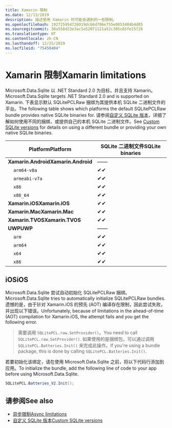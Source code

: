 ```yaml
---
title: Xamarin 限制
ms.date: 12/13/2019
description: 描述使用 Xamarin 时可能会遇到的一些限制。
ms.openlocfilehash: 192f25954726919dc66d706e755e0853404b4d85
ms.sourcegitcommit: 30a558d23e3ac5a52071121a52c305c85fe15726
ms.translationtype: HT
ms.contentlocale: zh-CN
ms.lasthandoff: 12/25/2019
ms.locfileid: "75450404"
---
```

# <a name="xamarin-limitations"></a><span data-ttu-id="5100f-103">Xamarin 限制</span><span class="sxs-lookup"><span data-stu-id="5100f-103">Xamarin limitations</span></span>

<span data-ttu-id="5100f-104">Microsoft.Data.Sqlite 以 .NET Standard 2.0 为目标，并且支持 Xamarin。</span><span class="sxs-lookup"><span data-stu-id="5100f-104">Microsoft.Data.Sqlite targets .NET Standard 2.0 and is supported on Xamarin.</span></span> <span data-ttu-id="5100f-105">下表显示默认 SQLitePCLRaw 捆绑为其提供本机 SQLite 二进制文件的平台。</span><span class="sxs-lookup"><span data-stu-id="5100f-105">The following table shows which platforms the default SQLitePCLRaw bundle provides native SQLite binaries for.</span></span> <span data-ttu-id="5100f-106">请参阅[自定义 SQLite 版本](custom-versions.md)，详细了解如何使用不同的捆绑，或提供自己的本机 SQLite 二进制文件。</span><span class="sxs-lookup"><span data-stu-id="5100f-106">See [Custom SQLite versions](custom-versions.md) for details on using a different bundle or providing your own native SQLite binaries.</span></span>

| <span data-ttu-id="5100f-107">Platform</span><span class="sxs-lookup"><span data-stu-id="5100f-107">Platform</span></span> | <span data-ttu-id="5100f-108">SQLite 二进制文件</span><span class="sxs-lookup"><span data-stu-id="5100f-108">SQLite binaries</span></span> |
| --- | --- |
| <span data-ttu-id="5100f-109">**Xamarin.Android**</span><span class="sxs-lookup"><span data-stu-id="5100f-109">**Xamarin.Android**</span></span> | <span data-ttu-id="5100f-110">—</span><span class="sxs-lookup"><span data-stu-id="5100f-110">—</span></span> |
| &nbsp;&nbsp;&nbsp;&nbsp;`arm64-v8a` | <span data-ttu-id="5100f-111">✔</span><span class="sxs-lookup"><span data-stu-id="5100f-111">✔</span></span> |
| &nbsp;&nbsp;&nbsp;&nbsp;`armeabi-v7a` | <span data-ttu-id="5100f-112">✔</span><span class="sxs-lookup"><span data-stu-id="5100f-112">✔</span></span> |
| &nbsp;&nbsp;&nbsp;&nbsp;`x86` | <span data-ttu-id="5100f-113">✔</span><span class="sxs-lookup"><span data-stu-id="5100f-113">✔</span></span> |
| &nbsp;&nbsp;&nbsp;&nbsp;`x86_64` | <span data-ttu-id="5100f-114">✔</span><span class="sxs-lookup"><span data-stu-id="5100f-114">✔</span></span> |
| <span data-ttu-id="5100f-115">**Xamarin.iOS**</span><span class="sxs-lookup"><span data-stu-id="5100f-115">**Xamarin.iOS**</span></span> | <span data-ttu-id="5100f-116">✔</span><span class="sxs-lookup"><span data-stu-id="5100f-116">✔</span></span> |
| <span data-ttu-id="5100f-117">**Xamarin.Mac**</span><span class="sxs-lookup"><span data-stu-id="5100f-117">**Xamarin.Mac**</span></span> | <span data-ttu-id="5100f-118">✔</span><span class="sxs-lookup"><span data-stu-id="5100f-118">✔</span></span> |
| <span data-ttu-id="5100f-119">**Xamarin.TVOS**</span><span class="sxs-lookup"><span data-stu-id="5100f-119">**Xamarin.TVOS**</span></span> | <span data-ttu-id="5100f-120">✔</span><span class="sxs-lookup"><span data-stu-id="5100f-120">✔</span></span> |
| <span data-ttu-id="5100f-121">**UWP**</span><span class="sxs-lookup"><span data-stu-id="5100f-121">**UWP**</span></span> | <span data-ttu-id="5100f-122">—</span><span class="sxs-lookup"><span data-stu-id="5100f-122">—</span></span> |
| &nbsp;&nbsp;&nbsp;&nbsp;`arm` | <span data-ttu-id="5100f-123">✔</span><span class="sxs-lookup"><span data-stu-id="5100f-123">✔</span></span> |
| &nbsp;&nbsp;&nbsp;&nbsp;`arm64` | <span data-ttu-id="5100f-124">✔</span><span class="sxs-lookup"><span data-stu-id="5100f-124">✔</span></span> |
| &nbsp;&nbsp;&nbsp;&nbsp;`x64` | <span data-ttu-id="5100f-125">✔</span><span class="sxs-lookup"><span data-stu-id="5100f-125">✔</span></span> |
| &nbsp;&nbsp;&nbsp;&nbsp;`x86` | <span data-ttu-id="5100f-126">✔</span><span class="sxs-lookup"><span data-stu-id="5100f-126">✔</span></span> |

## <a name="ios"></a><span data-ttu-id="5100f-127">iOS</span><span class="sxs-lookup"><span data-stu-id="5100f-127">iOS</span></span>

<span data-ttu-id="5100f-128">Microsoft.Data.Sqlite 尝试自动初始化 SQLitePCLRaw 捆绑。</span><span class="sxs-lookup"><span data-stu-id="5100f-128">Microsoft.Data.Sqlite tries to automatically initialize SQLitePCLRaw bundles.</span></span> <span data-ttu-id="5100f-129">遗憾的是，由于针对 Xamarin.iOS 的预先 (AOT) 编译存在限制，因此尝试失败，并出现以下错误。</span><span class="sxs-lookup"><span data-stu-id="5100f-129">Unfortunately, because of limitations in the ahead-of-time (AOT) compilation for Xamarin.iOS, the attempt fails and you get the following error.</span></span>

> <span data-ttu-id="5100f-130">需要调用 `SQLitePCL.raw.SetProvider()`。</span><span class="sxs-lookup"><span data-stu-id="5100f-130">You need to call `SQLitePCL.raw.SetProvider()`.</span></span> <span data-ttu-id="5100f-131">如果使用的是捆绑包，可以通过调用 `SQLitePCL.Batteries.Init()` 来完成此操作。</span><span class="sxs-lookup"><span data-stu-id="5100f-131">If you're using a bundle package, this is done by calling `SQLitePCL.Batteries.Init()`.</span></span>

<span data-ttu-id="5100f-132">若要初始化该绑定，请在使用 Microsoft.Data.Sqlite 之前，将以下代码行添加到应用。</span><span class="sxs-lookup"><span data-stu-id="5100f-132">To initialize the bundle, add the following line of code to your app before using Microsoft.Data.Sqlite.</span></span>

```csharp
SQLitePCL.Batteries_V2.Init();
```

## <a name="see-also"></a><span data-ttu-id="5100f-133">请参阅</span><span class="sxs-lookup"><span data-stu-id="5100f-133">See also</span></span>

* [<span data-ttu-id="5100f-134">异步限制</span><span class="sxs-lookup"><span data-stu-id="5100f-134">Async limitations</span></span>](async.md)
* [<span data-ttu-id="5100f-135">自定义 SQLite 版本</span><span class="sxs-lookup"><span data-stu-id="5100f-135">Custom SQLite versions</span></span>](custom-versions.md)
